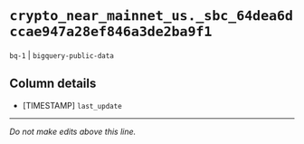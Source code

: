 # `crypto_near_mainnet_us._sbc_64dea6dccae947a28ef846a3de2ba9f1`
`bq-1` | `bigquery-public-data`

## Column details
* [TIMESTAMP] `last_update`

-------------------------------------------------------------------------------
*Do not make edits above this line.*
